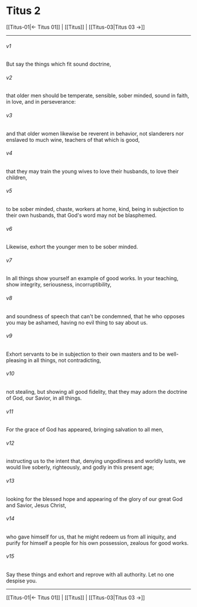 # Titus 2

[[Titus-01|← Titus 01]] | [[Titus]] | [[Titus-03|Titus 03 →]]
***



###### v1 
But say the things which fit sound doctrine, 

###### v2 
that older men should be temperate, sensible, sober minded, sound in faith, in love, and in perseverance: 

###### v3 
and that older women likewise be reverent in behavior, not slanderers nor enslaved to much wine, teachers of that which is good, 

###### v4 
that they may train the young wives to love their husbands, to love their children, 

###### v5 
to be sober minded, chaste, workers at home, kind, being in subjection to their own husbands, that God's word may not be blasphemed. 

###### v6 
Likewise, exhort the younger men to be sober minded. 

###### v7 
In all things show yourself an example of good works. In your teaching, show integrity, seriousness, incorruptibility, 

###### v8 
and soundness of speech that can't be condemned, that he who opposes you may be ashamed, having no evil thing to say about us. 

###### v9 
Exhort servants to be in subjection to their own masters and to be well-pleasing in all things, not contradicting, 

###### v10 
not stealing, but showing all good fidelity, that they may adorn the doctrine of God, our Savior, in all things. 

###### v11 
For the grace of God has appeared, bringing salvation to all men, 

###### v12 
instructing us to the intent that, denying ungodliness and worldly lusts, we would live soberly, righteously, and godly in this present age; 

###### v13 
looking for the blessed hope and appearing of the glory of our great God and Savior, Jesus Christ, 

###### v14 
who gave himself for us, that he might redeem us from all iniquity, and purify for himself a people for his own possession, zealous for good works. 

###### v15 
Say these things and exhort and reprove with all authority. Let no one despise you.

***
[[Titus-01|← Titus 01]] | [[Titus]] | [[Titus-03|Titus 03 →]]
